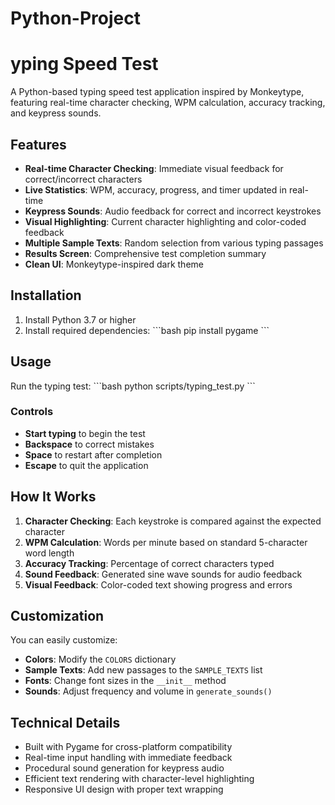 # Python-Project
# yping Speed Test

A Python-based typing speed test application inspired by Monkeytype, featuring real-time character checking, WPM calculation, accuracy tracking, and keypress sounds.

## Features

- **Real-time Character Checking**: Immediate visual feedback for correct/incorrect characters
- **Live Statistics**: WPM, accuracy, progress, and timer updated in real-time
- **Keypress Sounds**: Audio feedback for correct and incorrect keystrokes
- **Visual Highlighting**: Current character highlighting and color-coded feedback
- **Multiple Sample Texts**: Random selection from various typing passages
- **Results Screen**: Comprehensive test completion summary
- **Clean UI**: Monkeytype-inspired dark theme

## Installation

1. Install Python 3.7 or higher
2. Install required dependencies:
   \`\`\`bash
   pip install pygame
   \`\`\`

## Usage

Run the typing test:
\`\`\`bash
python scripts/typing_test.py
\`\`\`

### Controls

- **Start typing** to begin the test
- **Backspace** to correct mistakes
- **Space** to restart after completion
- **Escape** to quit the application

## How It Works

1. **Character Checking**: Each keystroke is compared against the expected character
2. **WPM Calculation**: Words per minute based on standard 5-character word length
3. **Accuracy Tracking**: Percentage of correct characters typed
4. **Sound Feedback**: Generated sine wave sounds for audio feedback
5. **Visual Feedback**: Color-coded text showing progress and errors

## Customization

You can easily customize:
- **Colors**: Modify the `COLORS` dictionary
- **Sample Texts**: Add new passages to the `SAMPLE_TEXTS` list
- **Fonts**: Change font sizes in the `__init__` method
- **Sounds**: Adjust frequency and volume in `generate_sounds()`

## Technical Details

- Built with Pygame for cross-platform compatibility
- Real-time input handling with immediate feedback
- Procedural sound generation for keypress audio
- Efficient text rendering with character-level highlighting
- Responsive UI design with proper text wrapping
